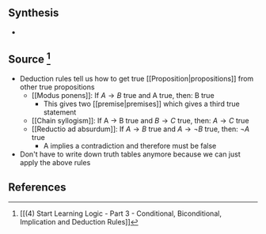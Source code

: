 ## Synthesis
- 
## Source [^1]
- Deduction rules tell us how to get true [[Proposition|propositions]] from other true propositions
	- [[Modus ponens]]: If $A \to B$ true and A true, then: B true
		- This gives two [[premise|premises]] which gives a third true statement
	- [[Chain syllogism]]: If A $\to$ B true and $B \to C$ true, then: $A \to C$ true
	- [[Reductio ad absurdum]]: If $A \to B$ true and $A \to \lnot B$ true, then: $\lnot A$ true
		- A implies a contradiction and therefore must be false
- Don't have to write down truth tables anymore because we can just apply the above rules
## References

[^1]: [[(4) Start Learning Logic - Part 3 - Conditional, Biconditional, Implication and Deduction Rules]]